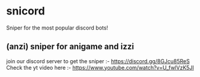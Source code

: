 # snicord
Sniper for the most popular discord bots!
## (anzi) sniper for anigame and izzi 
join our discord server to get the sniper :-
https://discord.gg/8GJcu85ReS <br>
Check the yt video here :- 
https://www.youtube.com/watch?v=U_fwlVzK5JI
